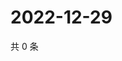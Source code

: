 # 2022-12-29

共 0 条

<!-- BEGIN WEIBO -->
<!-- 最后更新时间 Thu Dec 29 2022 12:17:10 GMT+0800 (China Standard Time) -->

<!-- END WEIBO -->
